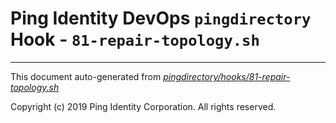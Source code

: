 
# Ping Identity DevOps `pingdirectory` Hook - `81-repair-topology.sh`

---
This document auto-generated from _[pingdirectory/hooks/81-repair-topology.sh](https://github.com/pingidentity/pingidentity-docker-builds/blob/master/pingdirectory/hooks/81-repair-topology.sh)_

Copyright (c)  2019 Ping Identity Corporation. All rights reserved.
